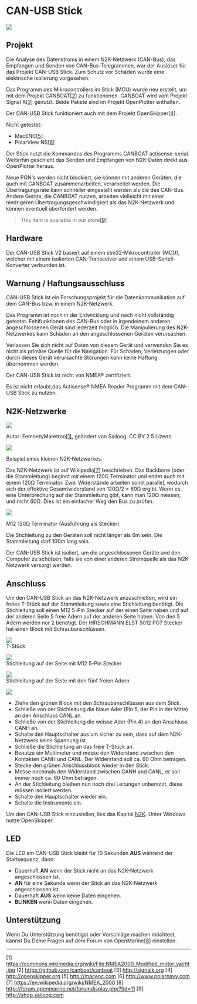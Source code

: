 # CAN-USB Stick

![](../en/can-usb-stick.png)

## Projekt

Die Analyse des Datenstroms in einem N2K-Netzwerk (CAN-Bus), das Empfangen und Senden von CAN-Bus-Telegrammen, war der Auslöser für das Projekt CAN-USB Stick. Zum Schutz vor Schäden wurde eine elektrische Isolierung vorgesehen.

Das Programm des Mikrocontrollers im Stick (MCU) wurde neu erstellt, um mit dem Projekt CANBOAT[[2]](https://github.com/canboat/canboat) zu funktionieren. CANBOAT wird vom Projekt Signal K[[3]](http://signalk.org) genutzt. Beide Pakete sind im Projekt OpenPlotter enthalten.

Der CAN-USB Stick funktioniert auch mit dem Projekt OpenSkipper[[4]](http://openskipper.org).

Nicht getestet:

* MacENC[[5]](http://macenc.com)
* PolarView NS[[6]](http://www.polarnavy.com)

Der Stick nutzt die Kommandos des Programms CANBOAT actisense-serial. Weiterhin geschieht das Senden und Empfangen von N2K-Daten direkt aus OpenPlotter heraus.

Neue PGN's werden nicht blockiert, sie können mit anderen Geräten, die auch mit CANBOAT zusammenarbeiten, verarbeitet werden. Die Übertragungsrate kann schneller eingestellt werden als die des CAN-Bus. Andere Geräte, die CANBOAT nutzen, arbeiten vielleicht mit einer niedrigeren Übertragungsgeschwindigkeit als das N2K-Netzwerk und können eventuell überfordert werden.

>This item is available in our store[[9]](http://shop.sailoog.com)

## Hardware

Der CAN-USB Stick V2 basiert auf einem stm32-Mikrocontroller (MCU), welcher mit einem isolierten CAN-Transceiver und einem USB-Seriell-Konverter verbunden ist.

## Warnung / Haftungsausschluss

CAN-USB Stick ist ein Forschungsprojekt für die Datenkommunikation auf dem CAN-Bus bzw. in einem N2K-Netzwerk.

Das Programm ist noch in der Entwicklung und noch nicht vollständig getestet. Fehlfunktionen des CAN-Bus oder in irgendeinem anderen angeschlossenen Gerät sind jederzeit möglich. Die Manipulierung des N2K-Netzwerkes kann Schäden an den angeschlossenen Geräten verursachen.

Verlassen Sie sich nicht auf Daten von diesem Gerät und verwenden Sie es nicht als primäre Quelle für die Navigation. Für Schäden, Verletzungen oder durch dieses Gerät verursachte Störungen kann keine Haftung übernommen werden.

Der CAN-USB Stick ist nicht von NMEA® zertifiziert.

Es ist nicht erlaubt,das Actisense® NMEA Reader Programm mit dem CAN-USB Stick zu nutzen.

## N2K-Netzwerke

![](../en/n2k_b.jpg)

Autor: Femnett/Maretron[[1]](https://commons.wikimedia.org/wiki/File:NMEA2000_Modified_motor_yacht.jpg), geändert von Sailoog, CC BY 2.5 Lizenz.

![](../en/n2k_a.jpg)  

Beispiel eines kleinen N2K-Netzwerkes.

Das N2K-Netzwerk ist auf Wikipedia[[7]](https://en.wikipedia.org/wiki/NMEA_2000) beschrieben. Das Backbone (oder die Stammleitung) beginnt mit einem 120Ω Terminator und endet auch mit einem 120Ω Terminator. Zwei Widerstände arbeiten somit parallel, wodurch sich der effektive Gesamtwiderstand von 120Ω/2 = 60Ω ergibt. Wenn es eine Unterbrechung auf der Stammleitung gibt, kann man 120Ω messen, und nicht 60Ω. Dies ist ein einfacher Weg den Bus zu prüfen.

![](../en/resistor_conn.jpg)  

M12 120Ω Terminator (Ausführung als Stecker)

Die Stichleitung zu den Geräten soll nicht länger als 6m sein. Die Stammleitung darf 100m lang sein.

Der CAN-USB Stick ist isoliert, um die angeschlossenen Geräte und den Computer zu schützen, falls sie von einer anderen Stromquelle als das N2K-Netzwerk versorgt werden.

## Anschluss

Um den CAN-USB Stick an das N2K-Netzwerk anzuschließen, wird ein freies T-Stück auf der Stammleitung sowie eine Stichleitung benötigt. Die Stichleitung soll einen M12 5-Pin Stecker auf der einen Seite haben und auf der anderen Seite 5 freie Adern auf der anderen Seite haben. Von den 5 Adern werden nur 2 benötigt. Der HIRSCHMANN ELST 5012 PG7 Stecker hat einen Block mit Schraubanschlüssen.

![](../en/t-conn.jpg)  
T-Stück


![](../en/m12_conn.jpg)  
Stichleitung auf der Seite mit M12 5-Pin Stecker


![](../en/micro_cable.jpg)  
Stichleitung auf der Seite mit den fünf freien Adern


![](../en/can_usb_connect.jpg)

* Ziehe den grünen Block mit den Schraubanschlüssen aus dem Stick.
* Schließe von der Stichleitung die blaue Ader (Pin 5, der Pin in der Mitte) an den Anschluss CANL an.
* Schließe von der Stichleitung die weisse Ader (Pin 4) an den Anschluss CANH an.
* Schalte den Hauptschalter aus um sicher zu sein, dass auf dem N2K-Netzwerk keine Spannung ist.
* Schließe die Stichleitung an das freie T-Stück an.
* Benutze ein Multimeter und messe den Widerstand zwischen den Kontakten CANH und CANL. Der Widerstand soll ca. 60 Ohm  betragen.
* Stecke den grünen Anschlussblock wieder in den Stick.
* Messe nochmals den Widerstand zwischen CANH and CANL, er soll immer noch ca. 60 Ohm betragen.
* An der Stichleitung bleiben nun noch drei Leitungen unbenutzt, diese müssen isoliert werden.
* Schalte den Hauptschalter wieder ein.
* Schalte die Instrumente ein.

Um den CAN-USB Stick einzustellen, lies das Kapitel [N2K](n2k.md). Unter Windows nutze OpenSkipper.

## LED

Die LED am CAN-USB Stick bleibt für 10 Sekunden **AUS** während der Startsequenz, dann:

- Dauerhaft **AN** wenn der Stick nicht an das N2K-Netzwerk angeschlossen ist.
- **AN** für eine Sekunde wenn der Stick an das N2K-Netzwerk angeschlossen ist.
- Dauerhaft **AUS** wenn keine Daten eingehen.
- **BLINKEN** wenn Daten eingehen.

## Unterstützung

Wenn Du Unterstützung benötigst oder Vorschläge machen möchtest, kannst Du Deine Fragen auf dem Forum von OpenMarine[[8]](http://forum.openmarine.net/forumdisplay.php?fid=11) einstellen.

---

[1] https://commons.wikimedia.org/wiki/File:NMEA2000_Modified_motor_yacht.jpg [2] https://github.com/canboat/canboat [3] http://signalk.org [4] http://openskipper.org [5] http://macenc.com [6] http://www.polarnavy.com [7] https://en.wikipedia.org/wiki/NMEA_2000 [8] http://forum.openmarine.net/forumdisplay.php?fid=11 [9] http://shop.sailoog.com


